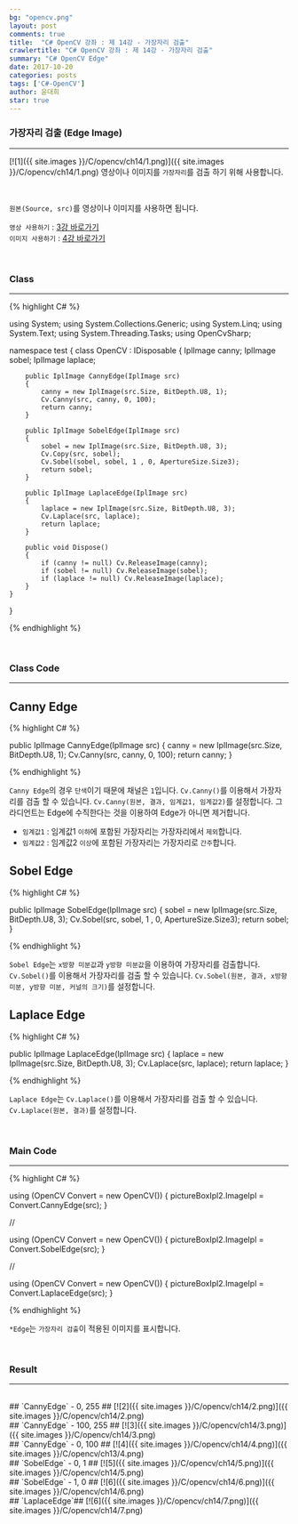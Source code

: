 ```yaml
---
bg: "opencv.png"
layout: post
comments: true
title:  "C# OpenCV 강좌 : 제 14강 - 가장자리 검출"
crawlertitle: "C# OpenCV 강좌 : 제 14강 - 가장자리 검출"
summary: "C# OpenCV Edge"
date: 2017-10-20
categories: posts
tags: ['C#-OpenCV']
author: 윤대희
star: true
---
```


### 가장자리 검출 (Edge Image) ###
----------
[![1]({{ site.images }}/C/opencv/ch14/1.png)]({{ site.images }}/C/opencv/ch14/1.png)
영상이나 이미지를 `가장자리`를 검출 하기 위해 사용합니다. 

<br>    

`원본(Source, src)`를 영상이나 이미지를 사용하면 됩니다.
<br>

`영상 사용하기` : [3강 바로가기][3강]
<br>
`이미지 사용하기` : [4강 바로가기][4강]

<br>

### Class ###
----------

{% highlight C# %}

using System;
using System.Collections.Generic;
using System.Linq;
using System.Text;
using System.Threading.Tasks;
using OpenCvSharp;

namespace test
{
    class OpenCV : IDisposable
    {
        IplImage canny;
        IplImage sobel;
        IplImage laplace;        
            
        public IplImage CannyEdge(IplImage src)
        {
            canny = new IplImage(src.Size, BitDepth.U8, 1);
            Cv.Canny(src, canny, 0, 100);
            return canny;
        }

        public IplImage SobelEdge(IplImage src)
        {
            sobel = new IplImage(src.Size, BitDepth.U8, 3);
            Cv.Copy(src, sobel);
            Cv.Sobel(sobel, sobel, 1 , 0, ApertureSize.Size3);
            return sobel;
        }

        public IplImage LaplaceEdge(IplImage src)
        {
            laplace = new IplImage(src.Size, BitDepth.U8, 3);
            Cv.Laplace(src, laplace);
            return laplace;
        }
        
        public void Dispose()
        {
            if (canny != null) Cv.ReleaseImage(canny);
            if (sobel != null) Cv.ReleaseImage(sobel);
            if (laplace != null) Cv.ReleaseImage(laplace);                
        }
    }
}

{% endhighlight %}

<br>

### Class Code ###
----------

## Canny Edge ##

{% highlight C# %}

public IplImage CannyEdge(IplImage src)
{
    canny = new IplImage(src.Size, BitDepth.U8, 1);
    Cv.Canny(src, canny, 0, 100);
    return canny;
}

{% endhighlight %}

`Canny Edge`의 경우 `단색`이기 때문에 채널은 `1`입니다. `Cv.Canny()`를 이용해서 가장자리를 검출 할 수 있습니다. `Cv.Canny(원본, 결과, 임계값1, 임계값2)`를 설정합니다. 그라디언트는 Edge에 수직한다는 것을 이용하여 Edge가 아니면 제거합니다.

* `임계값1` : 임계값1 `이하`에 포함된 가장자리는 가장자리에서 `제외`합니다.
* `임계값2` : 임계값2 `이상`에 포함된 가장자리는 가장자리로 `간주`합니다.

## Sobel Edge ##

{% highlight C# %}

public IplImage SobelEdge(IplImage src)
{
    sobel = new IplImage(src.Size, BitDepth.U8, 3);
    Cv.Sobel(src, sobel, 1 , 0, ApertureSize.Size3);
    return sobel;
}

{% endhighlight %}

`Sobel Edge`는 `x방향 미분값`과 `y방향 미분값`을 이용하여 가장자리를 검출합니다. `Cv.Sobel()`를 이용해서 가장자리를 검출 할 수 있습니다. `Cv.Sobel(원본, 결과, x방향 미분, y방향 미분, 커널의 크기)`를 설정합니다. 

## Laplace Edge ##

{% highlight C# %}

public IplImage LaplaceEdge(IplImage src)
{
    laplace = new IplImage(src.Size, BitDepth.U8, 3);
    Cv.Laplace(src, laplace);
    return laplace;
}

{% endhighlight %}

`Laplace Edge`는  `Cv.Laplace()`를 이용해서 가장자리를 검출 할 수 있습니다. `Cv.Laplace(원본, 결과)`를 설정합니다.


<br>

### Main Code ###
----------
{% highlight C# %}

using (OpenCV Convert = new OpenCV())
{
    pictureBoxIpl2.ImageIpl = Convert.CannyEdge(src);
}

//

using (OpenCV Convert = new OpenCV())
{
    pictureBoxIpl2.ImageIpl = Convert.SobelEdge(src);
}

//

using (OpenCV Convert = new OpenCV())
{
    pictureBoxIpl2.ImageIpl = Convert.LaplaceEdge(src);
}

{% endhighlight %}

`*Edge`는 `가장자리 검출`이 적용된 이미지를 표시합니다.

<br>

### Result ###
----------
<br>
## `CannyEdge` - 0, 255 ##
[![2]({{ site.images }}/C/opencv/ch14/2.png)]({{ site.images }}/C/opencv/ch14/2.png)
<br>
## `CannyEdge` - 100, 255 ##
[![3]({{ site.images }}/C/opencv/ch14/3.png)]({{ site.images }}/C/opencv/ch14/3.png)
<br>
## `CannyEdge` - 0, 100 ##
[![4]({{ site.images }}/C/opencv/ch14/4.png)]({{ site.images }}/C/opencv/ch13/4.png)
<br>
## `SobelEdge` - 0, 1 ##
[![5]({{ site.images }}/C/opencv/ch14/5.png)]({{ site.images }}/C/opencv/ch14/5.png)
<br>
## `SobelEdge` - 1, 0 ##
[![6]({{ site.images }}/C/opencv/ch14/6.png)]({{ site.images }}/C/opencv/ch14/6.png)
<br>
## `LaplaceEdge`##
[![6]({{ site.images }}/C/opencv/ch14/7.png)]({{ site.images }}/C/opencv/ch14/7.png)
<br>

[3강]: https://076923.github.io/posts/C-opencv-3/
[4강]: https://076923.github.io/posts/C-opencv-4/
